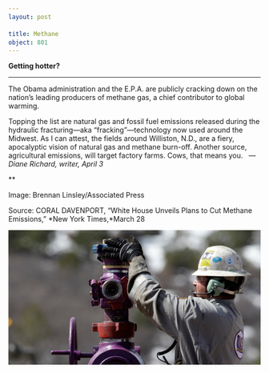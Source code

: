 ```yaml
---
layout: post

title: Methane
object: 801
---
```

**Getting hotter?**

****

The Obama administration and the E.P.A. are publicly cracking down on the nation’s leading producers of methane gas, a chief contributor to global warming.

Topping the list are natural gas and fossil fuel emissions released during the hydraulic fracturing—aka “fracking”—technology now used around the Midwest. As I can attest, the fields around Williston, N.D., are a fiery, apocalyptic vision of natural gas and methane burn-off. Another source, agricultural emissions, will target factory farms. Cows, that means you.
   *—Diane Richard, writer, April 3*

**

Image: Brennan Linsley/Associated Press 

Source: CORAL DAVENPORT, “White House Unveils Plans to Cut Methane Emissions,” *New York Times,*March 28

![](../images/14-04-3_49.6_MethaneEDIT-1.jpeg)

